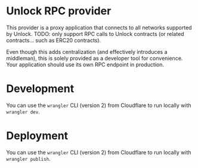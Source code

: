 # Unlock RPC provider

This provider is a proxy application that connects to all networks supported by Unlock.
TODO: only support RPC calls to Unlock contracts (or related contracts... such as ERC20 contracts).

Even though this adds centralization (and effectively introduces a middleman), this is solely provided as a developer tool for convenience. Your application should use its own RPC endpoint in production.

# Development

You can use the `wrangler` CLI (version 2) from Cloudflare to run locally with `wrangler dev`.

# Deployment

You can use the `wrangler` CLI (version 2) from Cloudflare to run locally with `wrangler publish`.
